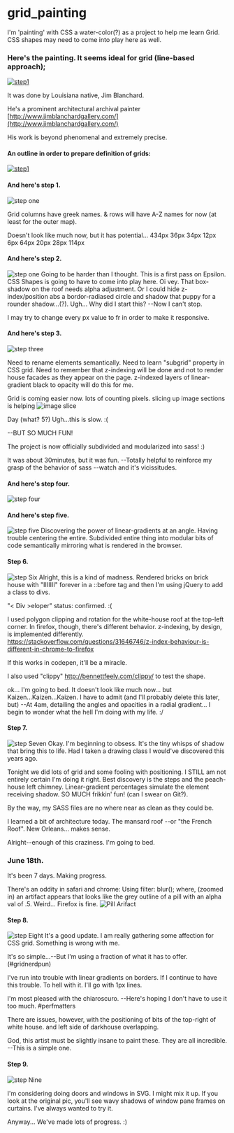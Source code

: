 # grid_painting
I'm 'painting' with CSS a water-color(?) as a project to help me learn Grid.
CSS shapes may need to come into play here as well.

### Here's the painting. It seems ideal for grid (line-based approach);
[![step1](https://github.com/Beauvelop/grid_painting/blob/master/public/steps/original.jpg?raw=true)](https://github.com/Beauvelop/grid_painting/blob/master/public/steps/original.jpg?raw=true)

It was done by Louisiana native, Jim Blanchard.

He's  a prominent architectural archival painter [http://www.jimblanchardgallery.com/](http://www.jimblanchardgallery.com/)

His work is beyond phenomenal and extremely precise.

#### An outline in order to prepare definition of grids:
[![step1](https://github.com/Beauvelop/grid_painting/blob/master/public/steps/outline.png?raw=true)](https://github.com/Beauvelop/grid_painting/blob/master/public/steps/outline.png?raw=true)





#### And here's step 1.
![step one](https://github.com/Beauvelop/grid_painting/blob/master/public/steps/step1.png?raw=true)


Grid columns have greek names.
& rows will have A-Z names for now (at least for the outer map).

Doesn't look like much now, but it has potential...
434px
36px
34px
12px
6px
64px
20px
28px
114px
#### And here's step 2.
![step one](https://github.com/Beauvelop/grid_painting/blob/master/public/steps/step2.png?raw=true)
Going to be harder than I thought. This is a first pass on Epsilon. CSS Shapes is going to have to come into play here. Oi vey. That box-shadow on the roof needs alpha adjustment. Or I could hide z-index/position abs a bordor-radiased circle and shadow that puppy for a rounder shadow...(?). Ugh... Why did I start this? --Now I can't stop.

I may try to change every px value to fr in order to make it responsive.

#### And here's step 3.
![step three](https://github.com/Beauvelop/grid_painting/blob/master/public/steps/step3.png?raw=true)

Need to rename elements semantically.
Need to learn "subgrid" property in CSS grid.
Need to remember that z-indexing will be done and not to render house facades as they appear on the page. z-indexed layers of linear-gradient black to opacity will do this for me.

Grid is coming easier now.
lots of counting pixels.
slicing up image sections is helping
![image slice](https://github.com/Beauvelop/grid_painting/blob/master/public/steps/darkhouse.jpg?raw=true)


Day (what? 5?) Ugh...this is slow. :(

  --BUT SO MUCH FUN!

The project is now officially subdivided and modularized into sass! :)

It was about 30minutes, but it was fun. --Totally helpful to reinforce my grasp of the behavior of sass --watch and it's vicissitudes.

#### And here's step four.
![step four](https://github.com/Beauvelop/grid_painting/blob/master/public/steps/step4.png?raw=true)

#### And here's step five.
![step five](https://github.com/Beauvelop/grid_painting/blob/master/public/steps/step5.png?raw=true)
Discovering the power of linear-gradients at an angle.
Having trouble centering the entire.
Subdivided entire thing into modular bits of code semantically mirroring what is rendered in the browser.

#### Step 6.
![step Six](https://github.com/Beauvelop/grid_painting/blob/master/public/steps/step6.jpg?raw=true)
Alright, this is a kind of madness.
Rendered bricks on brick house with "IIIIIII" forever in a ::before tag and then I'm using jQuery to add a class to divs.

"< Div >eloper" status: confirmed. :(

I used polygon clipping and rotation for the white-house roof at the top-left corner. In firefox, though, there's different behavior. z-indexing, by design, is implemented differently.
https://stackoverflow.com/questions/31646746/z-index-behaviour-is-different-in-chrome-to-firefox

If this works in codepen, it'll be a miracle.

I also used "clippy" http://bennettfeely.com/clippy/ to test the shape.

ok... I'm going to bed. It doesn't look like much now... but Kaizen...Kaizen...Kaizen.
I have to admit (and I'll probably delete this later, but) --At 4am, detailing the angles and opacities in a radial gradient... I begin to wonder what the hell I'm doing with my life. :/

#### Step 7.
![step Seven](https://github.com/Beauvelop/grid_painting/blob/master/public/steps/step7.png?raw=true)
Okay. I'm beginning to obsess. It's the tiny whisps of shadow that bring this to life. Had I taken a drawing class I would've discovered this years ago.

Tonight we did lots of grid and some fooling with positioning. I STILL am not entirely certain I'm doing it right.
Best discovery is the steps and the peach-house left chimney. Linear-gradient percentages simulate the element receiving shadow. SO MUCH frikkin' fun! (can I swear on Git?).

By the way, my SASS files are no where near as clean as they could be.

I learned a bit of architecture today. The mansard roof --or "the French Roof". New Orleans... makes sense.

Alright--enough of this craziness. I'm going to bed.

### June 18th.
It's been 7 days. Making progress.

There's an oddity in safari and chrome: 
Using filter: blur(); where, (zoomed in) an artifact appears that looks like the grey outline of a pill with an alpha val of .5.
Weird...
Firefox is fine.
![Pill Arifact](https://github.com/Beauvelop/grid_painting/blob/master/public/steps/pill.png?raw=true)


#### Step 8.
![step Eight](https://github.com/Beauvelop/grid_painting/blob/master/public/steps/step8.png?raw=true)
It's a good update. I am really gathering some affection for CSS grid. Something is wrong with me. 

It's so simple...--But I'm using a fraction of what it has to offer. (#gridnerdpun)

I've run into trouble with linear gradients on borders. If I continue to have this trouble. To hell with it. I'll go with 1px lines.

I'm most pleased with the chiaroscuro. --Here's hoping I don't have to use it too much. #perfmatters

There are issues, however, with the positioning of bits of the top-right of white house. and left side of darkhouse overlapping.

God, this artist must be slightly insane to paint these. They are all incredible. --This is a simple one.

#### Step 9.
![step Nine](https://github.com/Beauvelop/grid_painting/blob/master/public/steps/step9.jpg?raw=true)

I'm considering doing doors and windows in SVG. I might mix it up. If you look at the original pic, you'll see wavy shadows of window pane frames on curtains. I've always wanted to try it.

Anyway... We've made lots of progress. :)